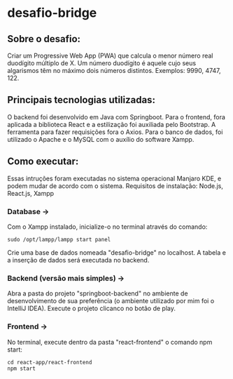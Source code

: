 # desafio-bridge

## Sobre o desafio:

Criar um Progressive Web App (PWA) que calcula o menor número real duodígito múltiplo de X. Um número duodígito é aquele cujo seus algarismos têm no máximo dois números distintos. Exemplos: 9990, 4747, 122.

## Principais tecnologias utilizadas:

O backend foi desenvolvido em Java com Springboot. Para o frontend, fora aplicada a biblioteca React e a estilização foi auxiliada pelo Bootstrap. A ferramenta para fazer requisições fora o Axios. Para o banco de dados, foi utilizado o Apache e o MySQL com o auxílio do software Xampp.

## Como executar:

Essas intruções foram executadas no sistema operacional Manjaro KDE, e podem mudar de acordo com o sistema.
Requisitos de instalação: Node.js, React.js, Xampp

### Database ->
Com o Xampp instalado, inicialize-o no terminal através do comando:
    
    sudo /opt/lampp/lampp start panel

Crie uma base de dados nomeada "desafio-bridge" no localhost. A tabela e a inserção de dados será executada no backend.

### Backend (versão mais simples) -> 
Abra a pasta do projeto "springboot-backend" no ambiente de desenvolvimento de sua preferência (o ambiente utilizado  por mim foi o IntelliJ IDEA). Execute o projeto clicanco no botão de play.

### Frontend -> 
No terminal, execute dentro da pasta "react-frontend" o comando npm start:

    cd react-app/react-frontend
    npm start
